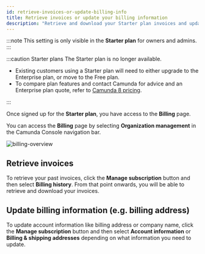 ```yaml
---
id: retrieve-invoices-or-update-billing-info
title: Retrieve invoices or update your billing information
description: "Retrieve and download your Starter plan invoices and update your billing information"
---
```


:::note
This setting is only visible in the **Starter plan** for owners and admins.
:::

:::caution Starter plans
The Starter plan is no longer available. 

- Existing customers using a Starter plan will need to either upgrade to the Enterprise plan, or move to the Free plan. 
- To compare plan features and contact Camunda for advice and an Enterprise plan quote, refer to [Camunda 8 pricing](https://camunda.com/pricing/?utm_source=docs.camunda.io&utm_medium=referral).

:::

Once signed up for the **Starter plan**, you have access to the **Billing** page.

You can access the **Billing** page by selecting **Organization management** in the Camunda Console navigation bar.

![billing-overview](./img/billing-overview.png)

## Retrieve invoices

To retrieve your past invoices, click the **Manage subscription** button and then select **Billing history**. From that point onwards, you will be able to retrieve and download your invoices.

## Update billing information (e.g. billing address)

To update account information like billing address or company name, click the **Manage subscription** button and then select **Account information** or **Billing & shipping addresses** depending on what information you need to update.
